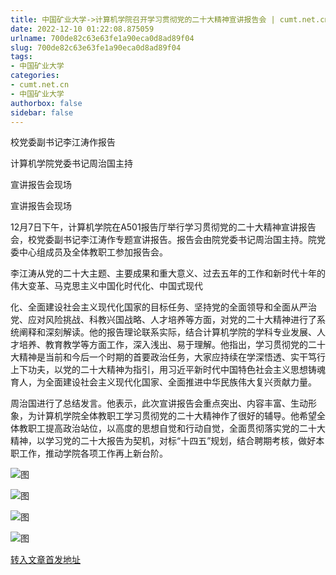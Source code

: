 ```yaml
---
title: 中国矿业大学->计算机学院召开学习贯彻党的二十大精神宣讲报告会 | cumt.net.cn
date: 2022-12-10 01:22:08.875059
urlname: 700de82c63e63fe1a90eca0d8ad89f04
slug: 700de82c63e63fe1a90eca0d8ad89f04
tags: 
- 中国矿业大学
categories:
- cumt.net.cn
- 中国矿业大学
authorbox: false
sidebar: false
---
```

校党委副书记李江涛作报告

计算机学院党委书记周治国主持

宣讲报告会现场

宣讲报告会现场

12月7日下午，计算机学院在A501报告厅举行学习贯彻党的二十大精神宣讲报告会，校党委副书记李江涛作专题宣讲报告。报告会由院党委书记周治国主持。院党委中心组成员及全体教职工参加报告会。

李江涛从党的二十大主题、主要成果和重大意义、过去五年的工作和新时代十年的伟大变革、马克思主义中国化时代化、中国式现代
<!--more-->
化、全面建设社会主义现代化国家的目标任务、坚持党的全面领导和全面从严治党、应对风险挑战、科教兴国战略、人才培养等方面，对党的二十大精神进行了系统阐释和深刻解读。他的报告理论联系实际，结合计算机学院的学科专业发展、人才培养、教育教学等方面工作，深入浅出、易于理解。他指出，学习贯彻党的二十大精神是当前和今后一个时期的首要政治任务，大家应持续在学深悟透、实干笃行上下功夫，以党的二十大精神为指引，用习近平新时代中国特色社会主义思想铸魂育人，为全面建设社会主义现代化国家、全面推进中华民族伟大复兴贡献力量。

周治国进行了总结发言。他表示，此次宣讲报告会重点突出、内容丰富、生动形象，为计算机学院全体教职工学习贯彻党的二十大精神作了很好的辅导。他希望全体教职工提高政治站位，以高度的思想自觉和行动自觉，全面贯彻落实党的二十大精神，以学习党的二十大报告为契机，对标“十四五”规划，结合聘期考核，做好本职工作，推动学院各项工作再上新台阶。

![图](http://xwzx.cumt.edu.cn/_upload/article/images/12/a6/24be1cd94185b42a047dac626895/aa93f467-4016-4ce2-a616-a1c08028e3cc.jpg)

![图](http://xwzx.cumt.edu.cn/_upload/article/images/12/a6/24be1cd94185b42a047dac626895/ecf4ac7d-e20c-4cf2-9528-5190620c4bf8.jpg)

![图](http://xwzx.cumt.edu.cn/_upload/article/images/12/a6/24be1cd94185b42a047dac626895/ab50b4cc-a779-4aed-a4c1-5b134e5067f7.jpg)

![图](http://xwzx.cumt.edu.cn/_upload/article/images/12/a6/24be1cd94185b42a047dac626895/aa9f10f7-517f-4dd2-94ff-dadbdcfb2eb6.jpg)

[转入文章首发地址](http://xwzx.cumt.edu.cn/bd/f2/c523a638450/page.htm)